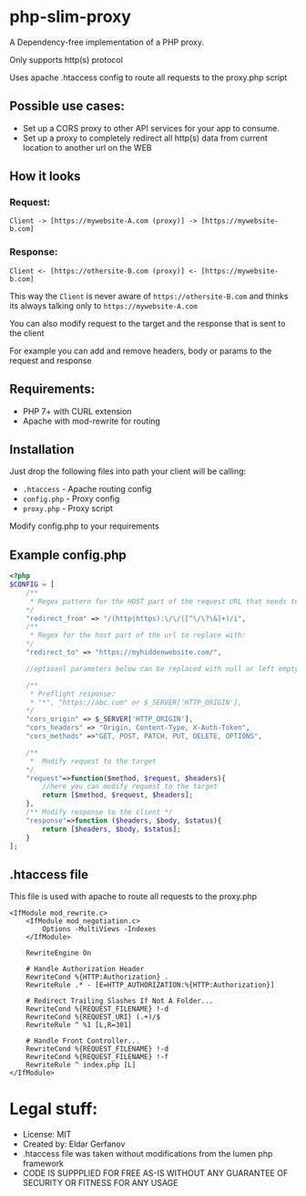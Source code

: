 # php-slim-proxy

A Dependency-free implementation of a PHP proxy.

Only supports http(s) protocol

Uses apache .htaccess config to route all requests to the proxy.php script


## Possible use cases:
* Set up a CORS proxy to other API services for your app to consume.
* Set up a proxy to completely redirect all http(s) data from current location to another url on the WEB

## How it looks

### Request:
 ``Client -> [https://mywebsite-A.com (proxy)] -> [https://mywebsite-b.com]``
### Response:
 ``Client <- [https://othersite-B.com (proxy)] <- [https://mywebsite-b.com]``


This way the ``Client`` is never aware of ``https://othersite-B.com`` and thinks its always talking only to ``https://mywebsite-A.com``

You can also modify request to the target and the response that is sent to the client

For example you can add and remove headers, body or params to the request and response

## Requirements:
* PHP 7+ with CURL extension
* Apache with mod-rewrite for routing

## Installation

Just drop the following files into path your client will be calling:

* ``.htaccess`` - Apache routing config
* ``config.php`` - Proxy config
* ``proxy.php`` - Proxy script

Modify config.php to your requirements

## Example config.php

```php
<?php
$CONFIG = [
    /**
     * Regex pattern for the HOST part of the request URL that needs to be replaced
    */
	"redirect_from" => "/(http|https):\/\/([^\/\?\&]+)/i", 
    /**
     * Regex for the host part of the url to replace with:
    */
	"redirect_to" => "https://myhiddenwebsite.com/",

    //optioanl parameters below can be replaced with null or left empty

    /** 
     * Preflight response:
     * "*", "https://abc.com" or $_SERVER['HTTP_ORIGIN'],
    */
    "cors_origin" => $_SERVER['HTTP_ORIGIN'],
    "cors_headers" => "Origin, Content-Type, X-Auth-Token",
    "cors_methods" =>"GET, POST, PATCH, PUT, DELETE, OPTIONS",

    /**
     *  Modify request to the target 
    */
    "request"=>function($method, $request, $headers){
        //here you can modify request to the target
        return [$method, $request, $headers];
    },
    /** Modify response to the client */
    "response"=>function ($headers, $body, $status){
        return [$headers, $body, $status];
    }
];
```

## .htaccess file
This file is used with apache to route all requests to the proxy.php

```
<IfModule mod_rewrite.c>
    <IfModule mod_negotiation.c>
        Options -MultiViews -Indexes
    </IfModule>

    RewriteEngine On

    # Handle Authorization Header
    RewriteCond %{HTTP:Authorization} .
    RewriteRule .* - [E=HTTP_AUTHORIZATION:%{HTTP:Authorization}]

    # Redirect Trailing Slashes If Not A Folder...
    RewriteCond %{REQUEST_FILENAME} !-d
    RewriteCond %{REQUEST_URI} (.+)/$
    RewriteRule ^ %1 [L,R=301]

    # Handle Front Controller...
    RewriteCond %{REQUEST_FILENAME} !-d
    RewriteCond %{REQUEST_FILENAME} !-f
    RewriteRule ^ index.php [L]
</IfModule>
```

# Legal stuff:
* License: MIT
* Created by: Eldar Gerfanov
* .htaccess file was taken without modifications from the lumen php framework
* CODE IS SUPPPLIED FOR FREE AS-IS WITHOUT ANY GUARANTEE OF SECURITY OR FITNESS FOR ANY USAGE
